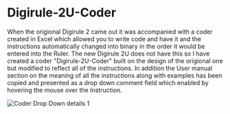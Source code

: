# Digirule-2U-Coder
When the origional Digirule 2 came out it was accompanied with a coder created in Excel which allowed
you to write code and have it and the instructions automatically changed into binary in the order it
would be entered into the Ruler.
The new Digirule 2U does not have this so I have created a coder "Digirule-2U-Coder" built on the design
of the origional one but modified to reflect all of the instructions. In addition the User manual section 
on the meaning of all the instructions along with examples has been copied and presented as a drop down 
comment field which enabled by hovering the mouse over the Instruction.

![Coder Drop Down details 1](https://user-images.githubusercontent.com/3634275/103860874-506ca480-5121-11eb-9947-60c3a3d7ee19.jpg)

